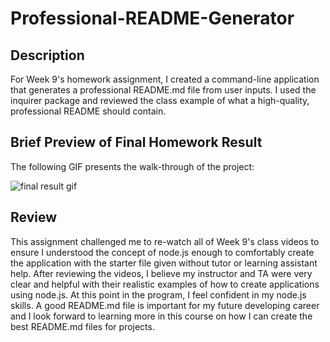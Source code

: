 # Professional-README-Generator

## Description

For Week 9's homework assignment, I created a command-line application that generates a professional README.md file from user inputs. I used the inquirer package and reviewed the class example of what a high-quality, professional README should contain.

## Brief Preview of Final Homework Result

The following GIF presents the walk-through of the project:

![final result gif](./finalResultGif.gif)

## Review

This assignment challenged me to re-watch all of Week 9's class videos to ensure I understood the concept of node.js enough to comfortably create the application with the starter file given without tutor or learning assistant help. After reviewing the videos, I believe my instructor and TA were very clear and helpful with their realistic examples of how to create applications using node.js. At this point in the program, I feel confident in my node.js skills. A good README.md file is important for my future developing career and I look forward to learning more in this course on how I can create the best README.md files for projects.